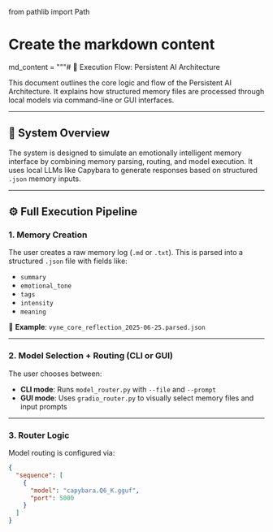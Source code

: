 from pathlib import Path

# Create the markdown content
md_content = """# 🧠 Execution Flow: Persistent AI Architecture

This document outlines the core logic and flow of the Persistent AI Architecture. It explains how structured memory files are processed through local models via command-line or GUI interfaces.

---

## 🔁 System Overview

The system is designed to simulate an emotionally intelligent memory interface by combining memory parsing, routing, and model execution. It uses local LLMs like Capybara to generate responses based on structured `.json` memory inputs.

---

## ⚙️ Full Execution Pipeline

### 1. Memory Creation
The user creates a raw memory log (`.md` or `.txt`). This is parsed into a structured `.json` file with fields like:
- `summary`
- `emotional_tone`
- `tags`
- `intensity`
- `meaning`

📄 **Example**: `vyne_core_reflection_2025-06-25.parsed.json`

---

### 2. Model Selection + Routing (CLI or GUI)
The user chooses between:
- **CLI mode**: Runs `model_router.py` with `--file` and `--prompt`
- **GUI mode**: Uses `gradio_router.py` to visually select memory files and input prompts

---

### 3. Router Logic
Model routing is configured via:
```json
{
  "sequence": [
    {
      "model": "capybara.Q6_K.gguf",
      "port": 5000
    }
  ]
}
